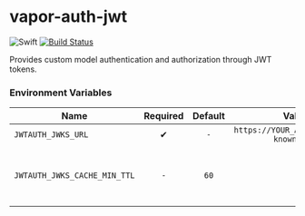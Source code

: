 # vapor-auth-jwt

![Swift](https://img.shields.io/badge/swift-4.2-orange.svg)
[![Build Status](https://travis-ci.com/asensei/vapor-auth-jwt.svg?token=eSrCssnzja3G3GciyhUB&branch=master)](https://travis-ci.com/asensei/vapor-auth-jwt)

Provides custom model authentication and authorization through JWT tokens.

### Environment Variables

| Name    | Required | Default | Value (e.g.) | Description |
| ------------- |:-------------:|:-------------:|:-------------:|:-------------|
| `JWTAUTH_JWKS_URL` | ✔ | `-` | `https://YOUR_AUTH0_DOMAIN/.well-known/jwks.json` | JWKS URL. |
| `JWTAUTH_JWKS_CACHE_MIN_TTL` | `-` | `60` | `60` | Minimum cache time-to-live in seconds. |

